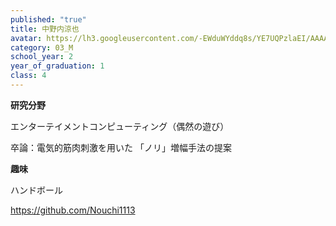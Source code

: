 ```yaml
---
published: "true"
title: 中野内涼也
avatar: https://lh3.googleusercontent.com/-EWduWYddq8s/YE7UQPzlaEI/AAAAAAAAUlg/DJtKuoYgZcYGbxmeffbwHYghE8ioQdTmACE0YBhgLKroEAL1OcqzrcuUBZOXao8K3RuAPdhWQU1KDiUSMNLey-PZd5lM5xT4vqJJZ0FTgmVedykhz-hJcG_fWJ6trv9xFZIMnOoQH-_lWov_71MM8LhbXVdVSlzbiS9hwkRd3SYZ8rX9kmha2ZbNggLo8RmdGxX9d71lq4Y-fZ_EoC7ob-_TcV0G3O-y8uOSCFHUZyIZhKoFoluIrLMxL8ELmjOoX6FIKtxRUljlXxRmDbZwmX-rpaeI6MMTtWIX6AwEBLbj3ohAn2PkLBDXPCcFY79G1FXv3aUgpE6DOmplBqOkGJLGTZliLfRNOJrCfMItYm-f3GqjJskye4E_Bg0iVodkGRHtlZNYoC06Y2oFimatxC6D4U0DkvPfUsIOCRV2e-ym3VCCcg79zLDP1QQuw9MPf67hM9gKpKMH6uOYnSJvva1zLzXPPMsfUzWeEUWnHHpP-OvVRWI_uOb8_ByTHBB6ENvUe9yl1ni9D_bKNDLXq86dYUU4M1wWjBmCbk1e6PHU4jCYIDBCMhsORzP9Yf_uMCeV6CJKxFWGoe1hety4XXaZbWPeVZUIe0dl9iPdnb1iBhrjDl5pbF97LOYUwCOLem9g2ds4XjUqWuNc7r2U_nDRI294IlqGD3Rq0kumgZ3OQUViugoqvfk4iPHWHQn4tLe0nknLiADAKAtqlIx-haD1Za94SquyZ0UW89xV622L9P0zF0J18ARzvw9sQbuoGI-ilAk-EAOKknQ0eQfc0N5Az4ac2xkBGXIr7MKqsu4IG/s400/bKtatpe5_400x400.jpg
category: 03_M
school_year: 2
year_of_graduation: 1
class: 4
---
```

**研究分野**

エンターテイメントコンピューティング（偶然の遊び）

卒論：電気的筋肉刺激を用いた 「ノリ」増幅手法の提案

**趣味**

ハンドボール

<!--StartFragment-->

<https://github.com/Nouchi1113>

<!--EndFragment-->